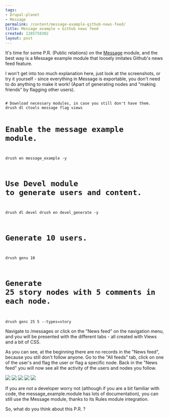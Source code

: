 ```yaml
--- 
tags: 
- Drupal-planet
- Message
permalink: /content/message-example-github-news-feed/
title: Message example = Github news feed
created: 1285758302
layout: post
---
```

It's time for some P.R. (Public relations) on the <a href="http://drupal.org/project/message">Message<a/> module, and the best way is a Message example module that loosely imitates Github's news feed feature.

I won't get into too much explanation here, just look at the screenshots, or try it yourself - since everything in Message is exportable, you don't need to do anything to make it work! (Apart of generating nodes and "making friends" by flagging other users).

<code>
# Download necessary modules, in case you still don't have them.
drush dl ctools message flag views

# Enable the message example module.
drush en message_example -y

# Use Devel module to generate users and content.
drush dl devel
drush en devel_generate -y

# Generate  10 users.
drush genu 10

# Generate 25 story nodes with 5 comments in each node.
drush genc 25 5 --types=story
</code>


Navigate to /messages or click on the "News feed" on the navigation menu, and you will be presented with the different tabs - all created with Views and a bit of CSS.

As you can see, at the beginning there are no records in the "News feed", because you still don't follow anyone. Go to the "All feeds" tab, click on one of the user's and flag the user or flag a specific node. Back in the "News feed" you will now see all the activity of the users and nodes you follow.

<img src="http://gizra.com/sites/default/files/snap1.jpg"/>
<img src="http://gizra.com/sites/default/files/snap2.jpg"/>
<img src="http://gizra.com/sites/default/files/snap3.jpg"/>
<img src="http://gizra.com/sites/default/files/snap4.jpg"/>
<img src="http://gizra.com/sites/default/files/snap5.jpg"/>

If you are not a developer worry not (although if you are a bit familiar with code, the message_example.module has lots of documentation), you can still use the Message module, thanks to its Rules module integration.

So, what do you think about this P.R. ?
